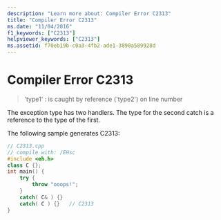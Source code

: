 ```yaml
---
description: "Learn more about: Compiler Error C2313"
title: "Compiler Error C2313"
ms.date: "11/04/2016"
f1_keywords: ["C2313"]
helpviewer_keywords: ["C2313"]
ms.assetid: f70eb19b-c0a3-4fb2-ade1-3890a589928d
---
```

# Compiler Error C2313

> 'type1' : is caught by reference ('type2') on line number

The exception type has two handlers. The type for the second catch is a reference to the type of the first.

The following sample generates C2313:

```cpp
// C2313.cpp
// compile with: /EHsc
#include <eh.h>
class C {};
int main() {
    try {
        throw "ooops!";
    }
    catch( C& ) {}
    catch( C ) {}   // C2313
}
```
